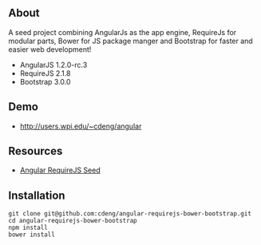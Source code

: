 ## About

A seed project combining AngularJs as the app engine, RequireJs for modular parts, Bower for JS package manger and Bootstrap for faster and easier web development!

* AngularJS 1.2.0-rc.3
* RequireJS 2.1.8
* Bootstrap 3.0.0

## Demo

* http://users.wpi.edu/~cdeng/angular

## Resources

* [Angular RequireJS Seed](https://github.com/tnajdek/angular-requirejs-seed)

## Installation

    git clone git@github.com:cdeng/angular-requirejs-bower-bootstrap.git
    cd angular-requirejs-bower-bootstrap
    npm install
    bower install